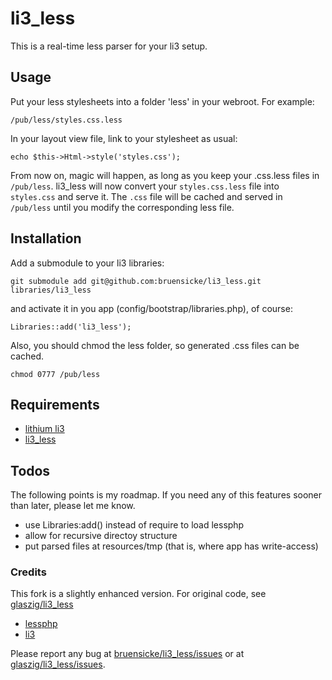 # li3_less

This is a real-time less parser for your li3 setup.

## Usage

Put your less stylesheets into a folder 'less' in your webroot. For example:  

	/pub/less/styles.css.less

In your layout view file, link to your stylesheet as usual:  

	echo $this->Html->style('styles.css');

From now on, magic will happen, as long as you keep your .css.less files in `/pub/less`.
li3_less will now convert your `styles.css.less` file into `styles.css` and serve it.
The `.css` file will be cached and served in `/pub/less` until you modify the corresponding less file.

## Installation

Add a submodule to your li3 libraries:

	git submodule add git@github.com:bruensicke/li3_less.git libraries/li3_less

and activate it in you app (config/bootstrap/libraries.php), of course:

	Libraries::add('li3_less');

Also, you should chmod the less folder, so generated .css files can be cached.

	chmod 0777 /pub/less

## Requirements

- [lithium li3](https://github.com/UnionOfRAD/lithium)
- [li3_less](https://github.com/bruensicke/li3_less)


## Todos

The following points is my roadmap. If you need any of this features sooner than later, please let me know.

- use Libraries:add() instead of require to load lessphp
- allow for recursive directoy structure
- put parsed files at resources/tmp (that is, where app has write-access)

### Credits

This fork is a slightly enhanced version. 
For original code, see [glaszig/li3_less](https://github.com/glaszig/li3_less)

- [lessphp](http://leafo.net/lessphp/)
- [li3](http://www.lithify.me)

Please report any bug at [bruensicke/li3_less/issues](https://github.com/bruensicke/li3_less/issues) or at [glaszig/li3_less/issues](https://github.com/glaszig/li3_less).

